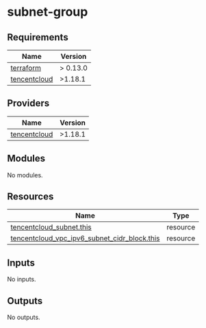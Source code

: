 # subnet-group

<!-- BEGINNING OF PRE-COMMIT-TERRAFORM DOCS HOOK -->
## Requirements

| Name | Version |
|------|---------|
| <a name="requirement_terraform"></a> [terraform](#requirement\_terraform) | > 0.13.0 |
| <a name="requirement_tencentcloud"></a> [tencentcloud](#requirement\_tencentcloud) | >1.18.1 |

## Providers

| Name | Version |
|------|---------|
| <a name="provider_tencentcloud"></a> [tencentcloud](#provider\_tencentcloud) | >1.18.1 |

## Modules

No modules.

## Resources

| Name | Type |
|------|------|
| [tencentcloud_subnet.this](https://registry.terraform.io/providers/tencentcloudstack/tencentcloud/latest/docs/resources/subnet) | resource |
| [tencentcloud_vpc_ipv6_subnet_cidr_block.this](https://registry.terraform.io/providers/tencentcloudstack/tencentcloud/latest/docs/resources/vpc_ipv6_subnet_cidr_block) | resource |

## Inputs

No inputs.

## Outputs

No outputs.
<!-- END OF PRE-COMMIT-TERRAFORM DOCS HOOK -->
